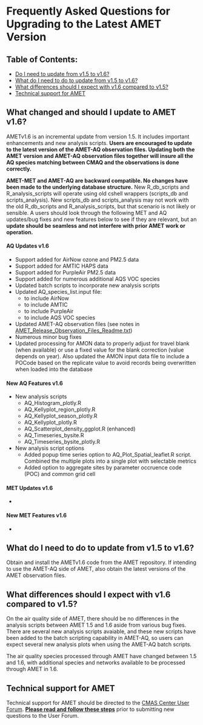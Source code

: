 # Frequently Asked Questions for Upgrading to the Latest AMET Version

## Table of Contents:
* [Do I need to update from v1.5 to v1.6?](#why_update_v15_v16)
* [What do I need to do to update from v1.5 to v1.6?](#update_v15_v16)
* [What differences should I expect with v1.6 compared to v1.5?](#diff_v15_v16)
* [Technical support for AMET](#tech_support)

<a id=why_update_v15_v16></a>
## What changed and should I update to AMET v1.6?
AMETv1.6 is an incremental update from version 1.5. It includes important enhancements and new analysis scripts. **Users are encouraged to update to the latest version of the AMET-AQ observation files. Updating both the AMET version and AMET-AQ observation files together will insure all the AQ species matching between CMAQ and the observations is done correctly.**

**AMET-MET and AMET-AQ are backward compatible. No changes have been made to the underlying database structure.** New R_db_scripts and R_analysis_scripts will operate using old cshell wrappers (scripts_db and scripts_analysis). New scripts_db and scripts_analysis may not work with the old R_db_scripts and R_analysis_scripts, but that scenario is not likely or sensible. A users should look through the following MET and AQ updates/bug fixes and new features below to see if they are relevant, but an **update should be seamless and not interfere with prior AMET work or operation.**

#### AQ Updates v1.6

-	Support added for AirNow ozone and PM2.5 data
-	Support added for AMTIC HAPS data
-	Support added for PurpleAir PM2.5 data
-	Support added for numerous additional AQS VOC species
-	Updated batch scripts to incorporate new analysis scripts
-	Updated AQ_species_list.input file:
       - to include AirNow 
       - to include AMTIC
       - to include PurpleAir
       - to include AQS VOC species
-	Updated AMET-AQ observation files (see notes in [AMET_Release_Observation_Files_Readme.txt](https://github.com/USEPA/AMET/files/8655699/AMET_Release_Observation_Files_Readme.txt))
-	Numerous minor bug fixes
-	Updated processing for AMON data to properly adjust for travel blank (when available) or use a fixed value for the blank correction (value depends on year). Also updated the AMON input data file to include a POCode based on the replicate value to avoid records being overwritten when loaded into the database

#### New AQ Features v1.6

-	New analysis scripts
       - AQ_Histogram_plotly.R
       - AQ_Kellyplot_region_plotly.R
       - AQ_Kellyplot_season_plotly.R
       - AQ_Kellyplot_plotly.R
       - AQ_Scatterplot_density_ggplot.R (enhanced)
       - AQ_Timeseries_bysite.R
       - AQ_Timeseries_bysite_plotly.R
-	New analysis script options
       - Added popup time series option to AQ_Plot_Spatial_leaflet.R script. Combined the multiple plots into a single plot with selectable metrics
       - Added option to aggregate sites by parameter occruence code (POC) and common grid cell

#### MET Updates v1.6

-	

#### New MET Features v1.6

-	
 

<a id=update_v15_v16></a>
## What do I need to do to update from v1.5 to v1.6?
Obtain and install the AMETv1.6 code from the AMET repository. If intending to use the AMET-AQ side of AMET, also obtain the latest versions of the AMET observation files.

<a id=diff_v15_v16></a>
## What differences should I expect with v1.6 compared to v1.5?
On the air quality side of AMET, there should be no differences in the analysis scripts between AMET 1.5 and 1.6 aside from various bug fixes. There are several new analysis scripts avaiable, and these new scripts have been added to the batch scripting capability in AMET-AQ, so users can expect several new analysis plots when using the AMET-AQ batch scripts.  

The air quality species processed through AMET have changed between 1.5 and 1.6, with additional species and networks available to be processed through AMET in 1.6.

<a id=tech_support></a>
## Technical support for AMET
Technical support for AMET should be directed to the [CMAS Center User Forum](https://forum.cmascenter.org/). 
 [**Please read and follow these steps**](https://forum.cmascenter.org/t/please-read-before-posting/1321) prior to submitting new questions to the User Forum.
